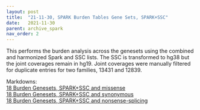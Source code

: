 ```yaml
---
layout: post
title:  "21-11-30, SPARK Burden Tables Gene Sets, SPARK+SSC"
date:   2021-11-30
parent: archive_spark
nav_order: 2
---
```


This performs the burden analysis across the genesets using the combined and harmonized Spark and SSC lists. The SSC is transformed to hg38 but the joint coverages remain in hg19. Joint coverages were manually filtered for duplicate entries for two families, 13431 and 12839.

Markdowns:
<br>[18 Burden Genesets, SPARK+SSC and missense](https://www.dropbox.com/s/9j19yvd2bc66lyi/18_burden_genesets_qsts_ssc_missense.html?dl=0)
<br>[18 Burden Genesets, SPARK+SSC and synonymous](https://www.dropbox.com/s/nh5cqxu9qosk6aj/18_burden_genesets_qsts_ssc_synonymous.html?dl=0)
<br>[18 Burden Genesets, SPARK+SSC and nonsense-splicing](https://www.dropbox.com/s/lu5b5ruetw526jr/18_burden_genesets_qsts_ssc_nonsensesplicing.html?dl=0)
